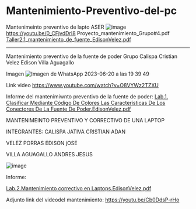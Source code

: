 # Mantenimiento-Preventivo-del-pc
Mantenimeinto preventivo de lapto ASER
![image](https://github.com/EdisonVelez098/Msntenimeinto_preventivo-de-pc/assets/136014345/8b1b668f-6503-4349-b208-859f9990adc6)
https://youtu.be/0_CFjvdDrI8
Proyecto_mantenimiento_Grupo#4.pdf
[Taller2.1_mantenimiento_de_fuente_EdisonVelez.pdf](https://github.com/EdisonVelez098/Msntenimeinto_preventivo-de-pc/files/11793472/Taller2.1_mantenimiento_de_fuente_EdisonVelez.pdf)

**********************************************************************************************************************************************************************
Mantenimiento preventivo de la fuente de poder
Grupo 
Calispa Cristian
Velez Edison
Villa Aguagallo


Imagen 
![Imagen de WhatsApp 2023-06-20 a las 19 39 49](https://github.com/EdisonVelez098/Msntenimeinto_preventivo-de-pc/assets/136014345/76a9e3be-86be-4c9a-89f8-edbed2315fa0)


Link video
https://www.youtube.com/watch?v=O8VYWz2TZXU

Informe del mantenimiwnto preventivo de la fuente de poder:
[Lab.1. Clasificar Mediante Código De Colores Las Características De Los Conectores De La Fuente De Poder.EdisonVelez.pdf](https://github.com/EdisonVelez098/Msntenimeinto_preventivo-de-pc/files/11843337/Lab.1.Clasificar.Mediante.Codigo.De.Colores.Las.Caracteristicas.De.Los.Conectores.De.La.Fuente.De.Poder.EdisonVelez.pdf)

MANTENIMEINTO PREVENTIVO Y CORRECTIVO DE UNA LAPTOP

INTEGRANTES:
CALISPA JATIVA CRISTIAN ADAN

VELEZ PORRAS EDISON jOSE

VILLA AGUAGALLO ANDRES JESUS

![image](https://github.com/EdisonVelez098/Msntenimeinto_preventivo-de-pc/assets/136014345/72e12f3d-f0ab-42aa-bdf1-a44e0359d8bf)


Informe:


[Lab.2.Mantenimiento correctivo en Laptops.EdisonVelez.pdf](https://github.com/EdisonVelez098/Msntenimeinto_preventivo-de-pc/files/12034193/Lab.2.Mantenimiento.correctivo.en.Laptops.EdisonVelez.pdf)

Adjunto link del videodel mantenimiento: https://youtu.be/Cb0DdsP-rHo

